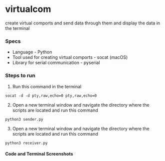 # virtualcom
create virtual comports and send data through them and display the data in the terminal 

### Specs

- Language - Python
- Tool used for creating virtual comports - socat (macOS)
- Library for serial communication - pyserial 

### Steps to run 

1. Run this command in the terminal
```
socat -d -d pty,raw,echo=0 pty,raw,echo=0
```

2. Open a new terminal window and navigate the directory where the scripts are located and run this command
```
python3 sender.py
```

3. Open a new terminal window and navigate the directory where the scripts are located and run this command
```
python3 receiver.py
```

#### Code and Terminal Screenshots 


   
